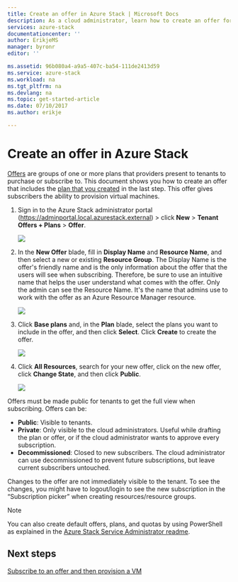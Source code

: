 ```yaml
---
title: Create an offer in Azure Stack | Microsoft Docs
description: As a cloud administrator, learn how to create an offer for your tenants in Azure Stack.
services: azure-stack
documentationcenter: ''
author: ErikjeMS
manager: byronr
editor: ''

ms.assetid: 96b080a4-a9a5-407c-ba54-111de2413d59
ms.service: azure-stack
ms.workload: na
ms.tgt_pltfrm: na
ms.devlang: na
ms.topic: get-started-article
ms.date: 07/10/2017
ms.author: erikje

---
```

# Create an offer in Azure Stack
[Offers](azure-stack-key-features.md) are groups of one or more plans that providers present to tenants to purchase or subscribe to. This document shows you how to create an offer that includes the [plan that you created](azure-stack-create-plan.md) in the last step. This offer gives subscribers the ability to provision virtual machines.

1. Sign in to the Azure Stack administrator portal (https://adminportal.local.azurestack.external) > click **New** > **Tenant Offers + Plans** > **Offer**.

   ![](media/azure-stack-create-offer/image01.png)
2. In the **New Offer** blade, fill in **Display Name** and **Resource Name**, and then select a new or existing **Resource Group**. The Display Name is the offer's friendly name and is the only information about the offer that the users will see when subscribing. Therefore, be sure to use an intuitive name that helps the user understand what comes with the offer. Only the admin can see the Resource Name. It's the name that admins use to work with the offer as an Azure Resource Manager resource.

   ![](media/azure-stack-create-offer/image01a.png)
3. Click **Base plans** and, in the **Plan** blade, select the plans you want to include in the offer, and then click **Select**. Click **Create** to create the offer.

   ![](media/azure-stack-create-offer/image02.png)
4. Click **All Resources**, search for your new offer, click on the new offer, click **Change State**, and then click **Public**.

   ![](media/azure-stack-create-offer/image03.png)

Offers must be made public for tenants to get the full view when subscribing. Offers can be:

* **Public**: Visible to tenants.
* **Private**: Only visible to the cloud administrators. Useful while drafting the plan or offer, or if the cloud administrator wants to approve every subscription.
* **Decommissioned**: Closed to new subscribers. The cloud administrator can use decommissioned to prevent future subscriptions, but leave current subscribers untouched.

Changes to the offer are not immediately visible to the tenant. To see the changes, you might have to logout/login to see the new subscription in the “Subscription picker” when creating resources/resource groups.

> [!NOTE]
>You can also create default offers, plans, and quotas by using PowerShell as explained in the [Azure Stack Service Administrator readme](https://github.com/Azure/AzureStack-Tools/tree/master/ServiceAdmin).
>


## Next steps
[Subscribe to an offer and then provision a VM](azure-stack-subscribe-plan-provision-vm.md)
